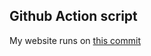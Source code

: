## Github Action script
My website runs on [ this commit ](https://github.com/thenerdsuperuser/thenerdsuperuser/commit/7b76c99f2c30d731512c940c537447d5a54c7e93)
